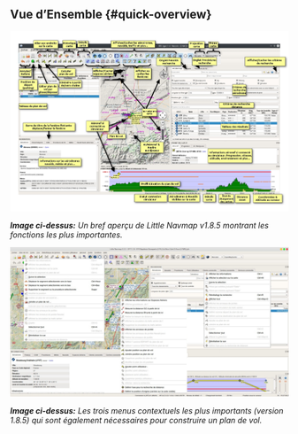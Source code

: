 ## Vue d’Ensemble {#quick-overview}

![Little Navmap Overview](../images/overview_fr.jpg "Little Navmap Overview")

_**Image ci-dessus:** Un bref aperçu de Little Navmap v1.8.5 montrant les fonctions les plus importantes._

![Little Navmap Context Menus](../images/contextmenus_fr.jpg "Little Navmap Context Menus")

_**Image ci-dessus:** Les trois menus contextuels les plus importants  \(version 1.8.5\) qui sont également nécessaires pour construire un plan de vol._
